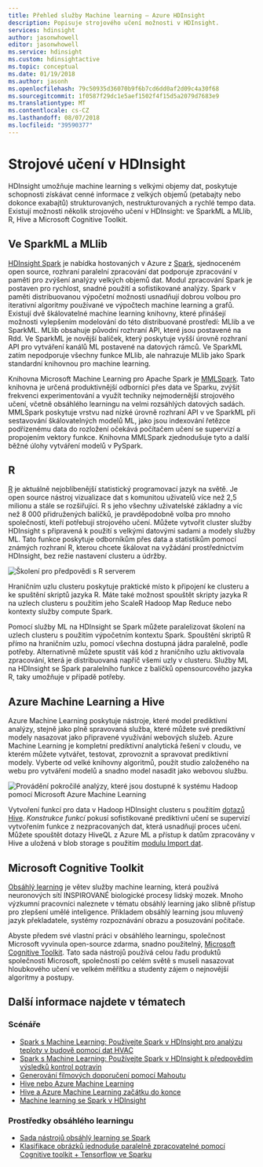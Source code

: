 ```yaml
---
title: Přehled služby Machine learning – Azure HDInsight
description: Popisuje strojového učení možnosti v HDInsight.
services: hdinsight
author: jasonwhowell
editor: jasonwhowell
ms.service: hdinsight
ms.custom: hdinsightactive
ms.topic: conceptual
ms.date: 01/19/2018
ms.author: jasonh
ms.openlocfilehash: 79c50935d36070b9f6b7cd6dd0af2d09c4a30f68
ms.sourcegitcommit: 1f0587f29dc1e5aef1502f4f15d5a2079d7683e9
ms.translationtype: MT
ms.contentlocale: cs-CZ
ms.lasthandoff: 08/07/2018
ms.locfileid: "39590377"
---
```

# <a name="machine-learning-on-hdinsight"></a>Strojové učení v HDInsight

HDInsight umožňuje machine learning s velkými objemy dat, poskytuje schopnosti získávat cenné informace z velkých objemů (petabajty nebo dokonce exabajtů) strukturovaných, nestrukturovaných a rychlé tempo data. Existují možnosti několik strojového učení v HDInsight: ve SparkML a MLlib, R, Hive a Microsoft Cognitive Toolkit.

## <a name="sparkml-and-mllib"></a>Ve SparkML a MLlib

[HDInsight Spark](spark/apache-spark-overview.md) je nabídka hostovaných v Azure z [Spark](http://spark.apache.org/), sjednoceném open source, rozhraní paralelní zpracování dat podporuje zpracování v paměti pro zvýšení analýzy velkých objemů dat. Modul zpracování Spark je postaven pro rychlost, snadné použití a sofistikované analýzy. Spark v paměti distribuovanou výpočetní možnosti usnadňují dobrou volbou pro iterativní algoritmy používané ve výpočtech machine learning a grafů. Existují dvě škálovatelné machine learning knihovny, které přinášejí možnosti vylepšením modelování do této distribuované prostředí: MLlib a ve SparkML. MLlib obsahuje původní rozhraní API, které jsou postavené na Rdd. Ve SparkML je novější balíček, který poskytuje vyšší úrovně rozhraní API pro vytváření kanálů ML postavené na datových rámců. Ve SparkML zatím nepodporuje všechny funkce MLlib, ale nahrazuje MLlib jako Spark standardní knihovnou pro machine learning.

Knihovna Microsoft Machine Learning pro Apache Spark je [MMLSpark](https://github.com/Azure/mmlspark). Tato knihovna je určená produktivnější odborníci přes data ve Sparku, zvýšit frekvenci experimentování a využít techniky nejmodernější strojového učení, včetně obsáhlého learningu na velmi rozsáhlých datových sadách. MMLSpark poskytuje vrstvu nad nízké úrovně rozhraní API v ve SparkML při sestavování škálovatelných modelů ML, jako jsou indexování řetězce podřízenému data do rozložení očekává počítačem učení se supervizí a propojením vektory funkce. Knihovna MMLSpark zjednodušuje tyto a další běžné úlohy vytváření modelů v PySpark.

## <a name="r"></a>R

[R](https://www.r-project.org/) je aktuálně nejoblíbenější statistický programovací jazyk na světě. Je open source nástroj vizualizace dat s komunitou uživatelů více než 2,5 milionu a stále se rozšiřující. R s jeho všechny uživatelské základny a víc než 8 000 přidružených balíčků, je pravděpodobně volba pro mnoho společností, kteří potřebují strojového učení. Můžete vytvořit cluster služby HDInsight s připravená k použití s velkými datovými sadami a modely služby ML. Tato funkce poskytuje odborníkům přes data a statistikům pomocí známých rozhraní R, kterou chcete škálovat na vyžádání prostřednictvím HDInsight, bez režie nastavení clusteru a údržby.

![Školení pro předpovědi s R serverem](./media/hdinsight-machine-learning-overview/r-training.png)

Hraničním uzlu clusteru poskytuje praktické místo k připojení ke clusteru a ke spuštění skriptů jazyka R.  Máte také možnost spouštět skripty jazyka R na uzlech clusteru s použitím jeho ScaleR Hadoop Map Reduce nebo kontexty služby compute Spark.

Pomocí služby ML na HDInsight se Spark můžete paralelizovat školení na uzlech clusteru s použitím výpočetním kontextu Spark. Spouštění skriptů R přímo na hraničním uzlu, pomocí všechna dostupná jádra paralelně, podle potřeby. Alternativně můžete spustit váš kód z hraničního uzlu aktivovala zpracování, která je distribuovaná napříč všemi uzly v clusteru. Služby ML na HDInsight se Spark paralelního funkce z balíčků opensourcového jazyka R, taky umožňuje v případě potřeby.

## <a name="azure-machine-learning-and-hive"></a>Azure Machine Learning a Hive

Azure Machine Learning poskytuje nástroje, které model prediktivní analýzy, stejně jako plně spravovaná služba, které můžete své prediktivní modely nasazovat jako připravené využívání webových služeb. Azure Machine Learning je kompletní prediktivní analytická řešení v cloudu, ve kterém můžete vytvářet, testovat, zprovoznit a spravovat prediktivní modely. Vyberte od velké knihovny algoritmů, použít studio založeného na webu pro vytváření modelů a snadno model nasadit jako webovou službu.

![Provádění pokročilé analýzy, které jsou dostupné k systému Hadoop pomocí Microsoft Azure Machine Learning](./media/hdinsight-machine-learning-overview/hadoop-azure-ml.png)

Vytvoření funkcí pro data v Hadoop HDInsight clusteru s použitím [dotazů Hive](../machine-learning/team-data-science-process/create-features-hive.md). *Konstrukce funkcí* pokusí sofistikované prediktivní učení se supervizí vytvořením funkce z nezpracovaných dat, která usnadňují proces učení. Můžete spouštět dotazy HiveQL z Azure ML a přístup k datům zpracovány v Hive a uložená v blob storage s použitím [modulu Import dat](../machine-learning/studio/import-data.md).

## <a name="microsoft-cognitive-toolkit"></a>Microsoft Cognitive Toolkit

[Obsáhlý learning](https://www.microsoft.com/en-us/research/group/dltc/) je větev služby machine learning, která používá neuronových sítí INSPIROVANÉ biologické procesy lidský mozek. Mnoho výzkumní pracovníci naleznete v tématu obsáhlý learning jako slibně přístup pro zlepšení umělé inteligence. Příkladem obsáhlý learning jsou mluvený jazyk překladatele, systémy rozpoznávání obrazu a posuzování počítače.

Abyste předem své vlastní práci v obsáhlého learningu, společnost Microsoft vyvinula open-source zdarma, snadno použitelný, [Microsoft Cognitive Toolkit](https://www.microsoft.com/en-us/cognitive-toolkit/). Tato sada nástrojů používá celou řadu produktů společnosti Microsoft, společností po celém světě s museli nasazovat hloubkového učení ve velkém měřítku a studenty zájem o nejnovější algoritmy a postupy. 

## <a name="see-also"></a>Další informace najdete v tématech

### <a name="scenarios"></a>Scénáře

* [Spark s Machine Learning: Používejte Spark v HDInsight pro analýzu teploty v budově pomocí dat HVAC](spark/apache-spark-ipython-notebook-machine-learning.md)
* [Spark s Machine Learning: Používejte Spark v HDInsight k předpovědím výsledků kontrol potravin](spark/apache-spark-machine-learning-mllib-ipython.md)
* [Generování filmových doporučení pomocí Mahoutu](hadoop/apache-hadoop-mahout-linux-mac.md)
* [Hive nebo Azure Machine Learning](../machine-learning/team-data-science-process/create-features-hive.md)
* [Hive a Azure Machine Learning začátku do konce](../machine-learning/team-data-science-process/hive-walkthrough.md)
* [Machine learning se Spark v HDInsight](../machine-learning/team-data-science-process/spark-overview.md)

### <a name="deep-learning-resources"></a>Prostředky obsáhlého learningu

* [Sada nástrojů obsáhlý learning se Spark](https://blogs.technet.microsoft.com/machinelearning/2017/04/25/using-microsofts-deep-learning-toolkit-with-spark-on-azure-hdinsight-clusters/)
* [Klasifikace obrázků jednoduše paralelně zpracovatelné pomocí Cognitive toolkit + Tensorflow ve Sparku](https://blogs.technet.microsoft.com/machinelearning/2017/04/12/embarrassingly-parallel-image-classification-using-cognitive-toolkit-tensorflow-on-azure-hdinsight-spark/)
